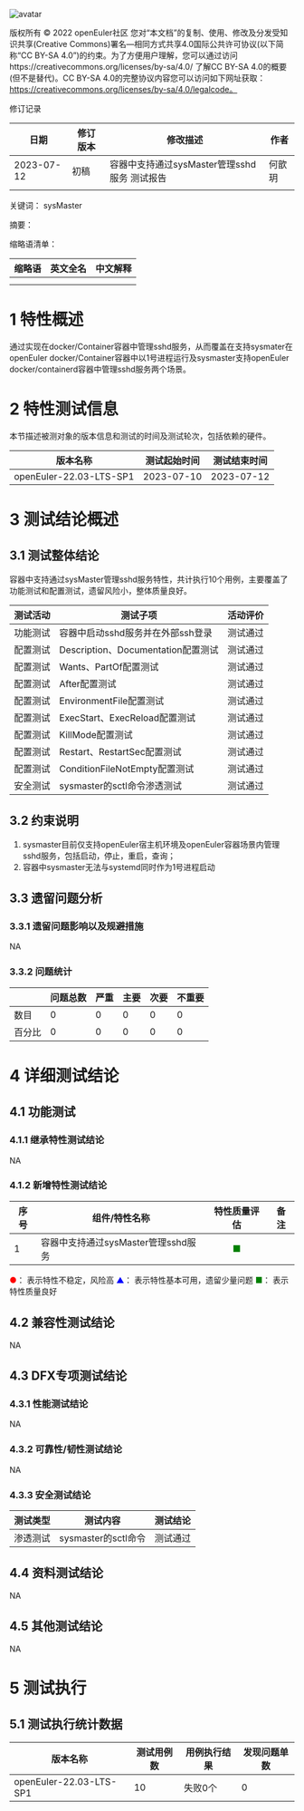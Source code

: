 ![avatar](../../images/openEuler.png)


版权所有 © 2022 openEuler社区 您对“本文档”的复制、使用、修改及分发受知识共享(Creative Commons)署名—相同方式共享4.0国际公共许可协议(以下简称“CC BY-SA 4.0”)的约束。为了方便用户理解，您可以通过访问https://creativecommons.org/licenses/by-sa/4.0/ 了解CC BY-SA 4.0的概要 (但不是替代)。CC BY-SA 4.0的完整协议内容您可以访问如下网址获取：https://creativecommons.org/licenses/by-sa/4.0/legalcode。

修订记录

| 日期 | 修订   版本 | 修改描述 | 作者 |
| ---- | ----------- | -------- | ---- |
|2023-07-12|初稿|容器中支持通过sysMaster管理sshd服务 测试报告|何歆玥|
|      |             |          |      |

关键词： sysMaster

摘要：


缩略语清单：

| 缩略语 | 英文全名 | 中文解释 |
| ------ | -------- | -------- |
|        |          |          |
|        |          |          |

# 1     特性概述

通过实现在docker/Container容器中管理sshd服务，从而覆盖在支持sysmater在openEuler docker/Container容器中以1号进程运行及sysmaster支持openEuler docker/containerd容器中管理sshd服务两个场景。

# 2     特性测试信息

本节描述被测对象的版本信息和测试的时间及测试轮次，包括依赖的硬件。

| 版本名称 | 测试起始时间 | 测试结束时间 |
| -------- | ------------ | ------------ |
|openEuler-22.03-LTS-SP1|2023-07-10|2023-07-12|

# 3     测试结论概述

## 3.1   测试整体结论

容器中支持通过sysMaster管理sshd服务特性，共计执行10个用例，主要覆盖了功能测试和配置测试，遗留风险小，整体质量良好。

| 测试活动 | 测试子项 | 活动评价 |
| ------- | -------- | ------- |
| 功能测试 | 容器中启动sshd服务并在外部ssh登录 |测试通过|
| 配置测试 | Description、Documentation配置测试 |测试通过|
| 配置测试 | Wants、PartOf配置测试 |测试通过|
| 配置测试 | After配置测试 |测试通过|
| 配置测试 | EnvironmentFile配置测试 |测试通过|
| 配置测试 | ExecStart、ExecReload配置测试 |测试通过|
| 配置测试 | KillMode配置测试 |测试通过|
| 配置测试 | Restart、RestartSec配置测试 |测试通过|
| 配置测试 | ConditionFileNotEmpty配置测试 |测试通过|
| 安全测试 | sysmaster的sctl命令渗透测试 |测试通过|

## 3.2   约束说明

1. sysmaster目前仅支持openEuler宿主机环境及openEuler容器场景内管理sshd服务，包括启动，停止，重启，查询；
2. 容器中sysmaster无法与systemd同时作为1号进程启动

## 3.3   遗留问题分析

### 3.3.1 遗留问题影响以及规避措施

NA

### 3.3.2 问题统计

|        | 问题总数 | 严重 | 主要 | 次要 | 不重要 |
| ------ | -------- | ---- | ---- | ---- | ------ |
| 数目   |    0      | 0     |   0   |   0   |  0      |
| 百分比 |     0     |   0   |  0    |   0   |    0    |

# 4 详细测试结论

## 4.1 功能测试

### 4.1.1 继承特性测试结论

NA

### 4.1.2 新增特性测试结论

| 序号 | 组件/特性名称 | 特性质量评估 | 备注 |
| --- | ----------- | :--------: | --- |
| 1|容器中支持通过sysMaster管理sshd服务 | <font color=green>■</font> |   |

<font color=red>●</font>： 表示特性不稳定，风险高
<font color=blue>▲</font>： 表示特性基本可用，遗留少量问题
<font color=green>■</font>： 表示特性质量良好

## 4.2 兼容性测试结论

NA

## 4.3 DFX专项测试结论

### 4.3.1 性能测试结论

NA

### 4.3.2 可靠性/韧性测试结论

NA

### 4.3.3 安全测试结论

| 测试类型 | 测试内容 | 测试结论 |
| ------- | ------- | -------- |
| 渗透测试 |sysmaster的sctl命令|测试通过|

## 4.4 资料测试结论
NA

## 4.5 其他测试结论

NA

# 5     测试执行

## 5.1   测试执行统计数据


| 版本名称 | 测试用例数 | 用例执行结果 | 发现问题单数 |
| -------- | ---------- | ------------ | ------------ |
| openEuler-22.03-LTS-SP1|     10       |      失败0个        |      0        |

